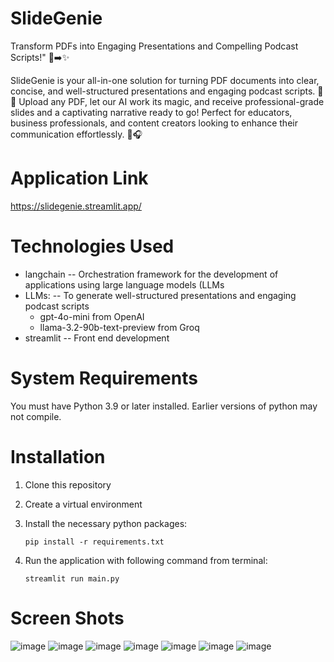 # SlideGenie
Transform PDFs into Engaging Presentations and Compelling Podcast Scripts!" 📄➡️✨

SlideGenie is your all-in-one solution for turning PDF documents into clear, concise, and well-structured presentations and engaging podcast scripts. 🚀✨ Upload any PDF, let our AI work its magic, and receive professional-grade slides and a captivating narrative ready to go! Perfect for educators, business professionals, and content creators looking to enhance their communication effortlessly. 📝🎧

# Application Link
https://slidegenie.streamlit.app/

# Technologies Used
* langchain -- Orchestration framework for the development of applications using large language models (LLMs
* LLMs: -- To generate well-structured presentations and engaging podcast scripts
  * gpt-4o-mini from OpenAI
  * llama-3.2-90b-text-preview from Groq
* streamlit -- Front end development
   
# System Requirements
You must have Python 3.9 or later installed. Earlier versions of python may not compile.

# Installation
1.  Clone this repository
2. Create a virtual environment
3. Install the necessary python packages:

   `pip install -r requirements.txt`
5. Run the application with following command from terminal:

   `streamlit run main.py`

# Screen Shots
![image](https://github.com/user-attachments/assets/68ed1193-61a9-49a7-a160-9a10b46c523e)
![image](https://github.com/user-attachments/assets/e95c591d-c3bc-41e1-ae33-9c2a9568a6ee)
![image](https://github.com/user-attachments/assets/1c32540e-390d-4531-b2df-6168a9524cab)
![image](https://github.com/user-attachments/assets/81309cc6-25ae-405c-b4c6-e6ba0c58de3d)
![image](https://github.com/user-attachments/assets/75f13d10-067c-477a-8d68-10eefb280b74)
![image](https://github.com/user-attachments/assets/65f12608-e934-4788-88b4-2d79d1641a4d)
![image](https://github.com/user-attachments/assets/34fe8fe1-fef0-4d86-9287-5b4b4aa7924f)





